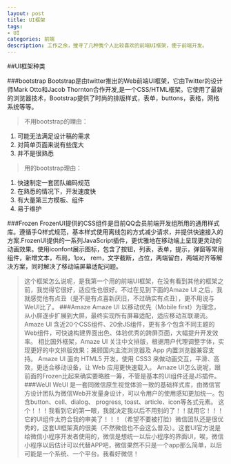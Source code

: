 ```yaml
---
layout: post
title: UI框架
tags:
- UI
categories: 前端
description: 工作之余，搜寻了几种我个人比较喜欢的前端UI框架，便于前端开发。
---
```




<!-- more -->

##UI框架种类

###bootstrap
Bootstrap是由twitter推出的Web前端UI框架，它由Twitter的设计师Mark Otto和Jacob Thornton合作开发,是一个CSS/HTML框架。它使用了最新的浏览器技术，Bootstrap提供了时尚的排版样式，表单，buttons，表格，网格系统等等。
>不用bootstrap的理由：
1. 可能无法满足设计稿的需求
2. 对简单页面来说有些庞大
3. 并不是很熟悉

>用的bootstrap理由：
1. 快速制定一套团队编码规范
2. 在熟悉的情况下，开发速度快
3. 有大量第三方模板、组件
4. 易于维护

###Frozen
FrozenUI提供的CSS组件是目前QQ会员前端开发组所用的通用样式库。遵循手Q样式规范，基本样式使用离线包的方式减少请求，并提供快速接入的方案.FrozenUI提供的一系列JavaScript插件，更优雅地在移动端上呈现更灵动的动画效果。使用iconfont展示图标，包含了按钮，列表，表单，提示，弹窗等常用组件，新增文本，布局，1px，
rem，文字截断，占位，两端留白，两端对齐等解决方案，同时解决了移动端屏幕适配问题。
>这个框架怎么说呢，是我第一个用的前端UI框架，在没有看到其他的框架之前，我觉得它很好，适应性也很好。不过在见到下面的Amaze UI 之后，我就感觉他有点丑（是不是有点喜新厌旧，不过确实有点丑），更不用说与WeUI比了。
###Amaze
Amaze UI 以移动优先（Mobile first）为理念，从小屏逐步扩展到大屏，最终实现所有屏幕适配，适应移动互联潮流。
Amaze UI 含近20个CSS组件、20余JS组件，更有多个包含不同主题的Web组件，可快速构建界面出色、体验优秀的跨屏页面，大幅提升开发效率。
相比国外框架，Amaze UI 关注中文排版，根据用户代理调整字体，实现更好的中文排版效果；兼顾国内主流浏览器及 App 内置浏览器兼容支持。
Amaze UI 面向 HTML5 开发，使用 CSS3 来做动画交互，平滑、高效，更适合移动设备，让 Web 应用更快速载入。
>Amaze UI怎么说呢，跟前面的Frozen比起来确实要略胜一筹，不管是基本的UI组件还是JS插件。
###WeUI
WeUI 是一套同微信原生视觉体验一致的基础样式库，由微信官方设计团队为微信Web开发量身设计，可以令用户的使用感知更加统一。包含button、cell、dialog、 progress, toast、article、icon等各式元素。
>这个！！！我看到它的第一眼，我就决定我以后不用别的了！！就用它！！！它的UI组件太符合我的审美了！！！（希望不要被打脸）微信团队还是很优秀的，这套UI框架真的很美（不然微信也不会这么普及）。这套UI官方说是给微信小程序开发者使用的，微信是想统一以后小程序的界面UI，唉，微信小程序以后估计可以代替APP吧，微信果然不只是一个app那么简单，以后可能是一个系统、一个平台。我看好微信！

